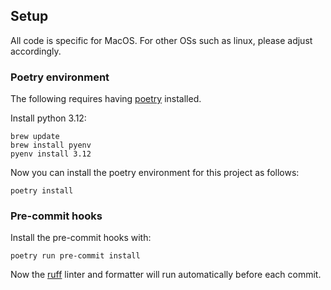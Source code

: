 

## Setup
All code is specific for MacOS. For other OSs such as linux, please adjust accordingly.

### Poetry environment

The following requires having [poetry](https://python-poetry.org/docs/) installed.

Install python 3.12:
```
brew update
brew install pyenv
pyenv install 3.12
```

Now you can install the poetry environment for this project as follows:
```
poetry install
```

### Pre-commit hooks

Install the pre-commit hooks with:
```
poetry run pre-commit install
```
Now the [ruff](https://github.com/astral-sh/ruff) linter and formatter will run automatically before each commit.

